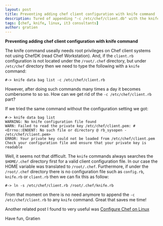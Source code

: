 ```yaml
---
layout: post
title: Preventing adding chef client configuration with knife command
description: Tured of appending "-c /etc/chef/client.db" with the knife command?
tags: [chef, knife, linux, it3 consultants]
author: gratien
---
```


<strong>Preventing adding chef client configuration with knife command</strong>

The knife command useally needs root privileges on Chef client systems not using ChefDK (read Chef Workstation). And, if the `client.rb` configuration is not located under the `/root/.chef` directory, but under `/etc/chef` directory then we need to type the following with a `knife` command:

    #-> knife data bag list -c /etc/chef/client.rb

However, after doing such commands many times a day it becomes cumbersome to so so. How can we get rid of the `-c /etc/chef/client.rb` part?

If we tried the same command without the configuration setting we got:

    #-> knife data bag list
    WARNING: No knife configuration file found
    WARN: Failed to read the private key /etc/chef/client.pem: #<Errno::ENOENT: No such file or directory @ rb_sysopen - /etc/chef/client.pem>
    ERROR: Your private key could not be loaded from /etc/chef/client.pem
    Check your configuration file and ensure that your private key is readable 

Well, it seems not that difficult. The `knife` commands always searches the `$HOME/.chef` directory first for a valid client configuration file. In our case the HOME variable was translated to `/root/.chef`. Furthermore, if under the `/root/.chef` directory there is no configuration file such as `config.rb`, `knife.rb` or `client.rb` then we can fix this as follow:

    #-> ln -s /etc/chef/client.rb /root/.chef/knife.rb

From that moment on there is no need anymore to append the `-c /etc/chef/client.rb` to any `knife` command. Great that saves me time!

Another related post I found to very useful was [Configure Chef on Linux](https://www.bonusbits.com/wiki/HowTo:Configure_Knife_on_Linux)

Have fun, Gratien
